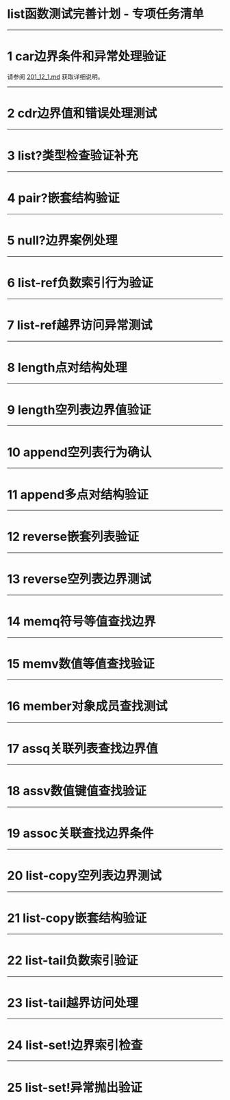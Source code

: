 # list函数测试完善计划 - 专项任务清单

---

# 1 car边界条件和异常处理验证

请参阅 [201_12_1.md](201_12_1.md) 获取详细说明。

---

# 2 cdr边界值和错误处理测试

---

# 3 list?类型检查验证补充

---

# 4 pair?嵌套结构验证

---

# 5 null?边界案例处理

---

# 6 list-ref负数索引行为验证

---

# 7 list-ref越界访问异常测试

---

# 8 length点对结构处理

---

# 9 length空列表边界值验证

---

# 10 append空列表行为确认

---

# 11 append多点对结构验证

---

# 12 reverse嵌套列表验证

---

# 13 reverse空列表边界测试

---

# 14 memq符号等值查找边界

---

# 15 memv数值等值查找验证

---

# 16 member对象成员查找测试

---

# 17 assq关联列表查找边界值

---

# 18 assv数值键值查找验证

---

# 19 assoc关联查找边界条件

---

# 20 list-copy空列表边界测试

---

# 21 list-copy嵌套结构验证

---

# 22 list-tail负数索引验证

---

# 23 list-tail越界访问处理

---

# 24 list-set!边界索引检查

---

# 25 list-set!异常抛出验证